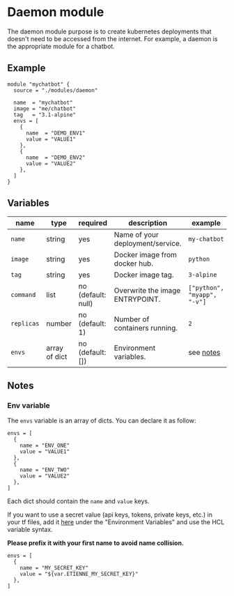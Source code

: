 # Daemon module

The daemon module purpose is to create kubernetes deployments that doesn't need to be accessed from the internet.
For example, a daemon is the appropriate module for a chatbot.

## Example

```hcl
module "mychatbot" {
  source = "./modules/daemon"

  name  = "mychatbot"
  image = "me/chatbot"
  tag   = "3.1-alpine"
  envs = [
    {
      name  = "DEMO_ENV1"
      value = "VALUE1"
    },
    {
      name  = "DEMO_ENV2"
      value = "VALUE2"
    },
  ]
}
```

## Variables

| name | type | required | description | example |
| ---- | ---- | -------- | ----------- | ------- |
| `name` | string | yes | Name of your deployment/service. | `my-chatbot` |
| `image` | string | yes | Docker image from docker hub. | `python` |
| `tag` | string | yes | Docker image tag. | `3-alpine` |
| `command` | list | no (default: null) | Overwrite the image ENTRYPOINT. | `["python", "myapp", "-v"]` | 
| `replicas` | number | no (default: 1) | Number of containers running.  | `2` |
| `envs` | array of dict | no (default: []) | Environment variables. | see [notes](##notes) |

## Notes

### Env variable

The `envs` variable is an array of dicts.
You can declare it as follow:

```hcl
envs = [
  {
    name = "ENV_ONE"
    value = "VALUE1"
  },
  {
    name = "ENV_TWO"
    value = "VALUE2"
  },
]
```
Each dict should contain the `name` and `value` keys.

If you want to use a secret value (api keys, tokens, private keys, etc.) in your tf files, add it [here](https://app.terraform.io/app/manavore/workspaces/manak8s/variables) under the "Environment Variables" and use the HCL variable syntax.

**Please prefix it with your first name to avoid name collision.**

```hcl
envs = [
  {
    name = "MY_SECRET_KEY"
    value = "${var.ETIENNE_MY_SECRET_KEY}"
  },
]
```

